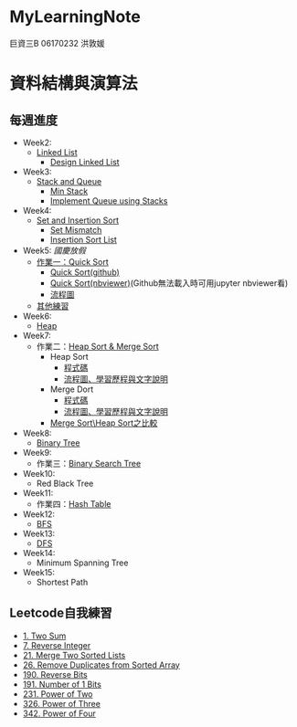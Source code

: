 # MyLearningNote

巨資三B 06170232 洪敦媛
# 資料結構與演算法

## 每週進度
   * Week2: 
     * [Linked List](https://github.com/HTY62006/MyLearningNote/tree/master/Week2)
       * [Design Linked List](https://github.com/HTY62006/MyLearningNote/blob/master/Week2/707.%20Design%20Linked%20List.py)
   * Week3: 
     * [Stack and Queue](https://github.com/HTY62006/MyLearningNote/tree/master/Week3)
       * [Min Stack](https://github.com/HTY62006/MyLearningNote/blob/master/Week3/155.%20Min%20Stack.py)
       * [Implement Queue using Stacks](https://github.com/HTY62006/MyLearningNote/blob/master/Week3/232.%20Implement%20Queue%20using%20Stacks.py)
   * Week4:
     * [Set and Insertion Sort](https://github.com/HTY62006/MyLearningNote/tree/master/Week4)
       * [Set Mismatch](https://github.com/HTY62006/MyLearningNote/blob/master/Week4/645.%20Set%20Mismatch.py)
       * [Insertion Sort List](https://github.com/HTY62006/MyLearningNote/blob/master/Week4/147.%20Insertion%20Sort%20List.py)
   * Week5: *國慶放假*
     * [作業一：Quick Sort](https://github.com/HTY62006/MyLearningNote/tree/master/HW1)
       * [Quick Sort(github)](https://github.com/HTY62006/MyLearningNote/blob/master/HW1/Quick_Sort_%E6%94%B9%E5%AF%AB.ipynb)
       * [Quick Sort(nbviewer)](https://nbviewer.jupyter.org/github/HTY62006/MyLearningNote/blob/master/HW1/Quick_Sort_%E6%94%B9%E5%AF%AB.ipynb)(Github無法載入時可用jupyter nbviewer看)
       * [流程圖](https://github.com/HTY62006/MyLearningNote/blob/master/HW1:%20Quick%20Sort/Quick_Sort.png)
     * [其他練習](https://github.com/HTY62006/MyLearningNote/tree/master/Week5)
   * Week6:
     * [Heap](https://github.com/HTY62006/MyLearningNote/tree/master/Week6)
   * Week7:
     * 作業二：[Heap Sort & Merge Sort](https://github.com/HTY62006/MyLearningNote/tree/master/HW2)
       * Heap Sort
         * [程式碼](https://github.com/HTY62006/MyLearningNote/blob/master/HW2/heap_sort_06170232.py)
         * [流程圖、學習歷程與文字說明](https://github.com/HTY62006/MyLearningNote/blob/master/HW2/Heap_Sort_%E6%B5%81%E7%A8%8B%E5%9C%96%E3%80%81%E5%AD%B8%E7%BF%92%E6%AD%B7%E7%A8%8B%E8%88%87%E6%96%87%E5%AD%97%E8%AA%AA%E6%98%8E.md)
       * Merge Dort
         * [程式碼](https://github.com/HTY62006/MyLearningNote/blob/master/HW2/merge_sort_06170232.py)
         * [流程圖、學習歷程與文字說明](https://github.com/HTY62006/MyLearningNote/blob/master/HW2/Merge_Sort_%E6%B5%81%E7%A8%8B%E5%9C%96%E3%80%81%E5%AD%B8%E7%BF%92%E6%AD%B7%E7%A8%8B%E8%88%87%E6%96%87%E5%AD%97%E8%AA%AA%E6%98%8E.md)
       * [Merge Sort\Heap Sort之比較](https://github.com/HTY62006/MyLearningNote/blob/master/HW2/Merge%20Sort%5CHeap%20Sort%E4%B9%8B%E6%AF%94%E8%BC%83.md)
   * Week8:
     * [Binary Tree](https://github.com/HTY62006/MyLearningNote/tree/master/Week8)
   * Week9:
     * 作業三：[Binary Search Tree](https://github.com/HTY62006/MyLearningNote/tree/master/HW3)
   * Week10:
     * Red Black Tree
   * Week11:
     * 作業四：[Hash Table](https://github.com/HTY62006/MyLearningNote/tree/master/HW4)
   * Week12:
     * [BFS](https://github.com/HTY62006/MyLearningNote/tree/master/HW5)
   * Week13:
     * [DFS](https://github.com/HTY62006/MyLearningNote/tree/master/HW5)
   * Week14:
     * Minimum Spanning Tree
   * Week15:
     * Shortest Path
## Leetcode自我練習
   * [1. Two Sum](https://github.com/HTY62006/MyLearningNote/blob/master/Leetcode/week2/1.%20Two%20Sum.py)
   * [7. Reverse Integer](https://github.com/HTY62006/MyLearningNote/blob/master/Leetcode/week3/7.%20Reverse%20Integer.py)
   * [21. Merge Two Sorted Lists](https://github.com/HTY62006/MyLearningNote/blob/master/Leetcode/week2/21.%20Merge%20Two%20Sorted%20Lists.py)
   * [26. Remove Duplicates from Sorted Array](https://github.com/HTY62006/MyLearningNote/blob/master/Leetcode/week3/26.%20Remove%20Duplicates%20from%20Sorted%20Array.py)
   * [190. Reverse Bits](https://github.com/HTY62006/MyLearningNote/blob/master/Leetcode/week3/190.%20Reverse%20Bits.py)
   * [191. Number of 1 Bits](https://github.com/HTY62006/MyLearningNote/blob/master/Leetcode/week3/191.%20Number%20of%201%20Bits.py)
   * [231. Power of Two](https://github.com/HTY62006/MyLearningNote/blob/master/Leetcode/week4/231.%20Power%20of%20Two.py)
   * [326. Power of Three](https://github.com/HTY62006/MyLearningNote/blob/master/Leetcode/week4/326.%20Power%20of%20Three.py)
   * [342. Power of Four](https://github.com/HTY62006/MyLearningNote/blob/master/Leetcode/week4/342.%20Power%20of%20Four.py)


